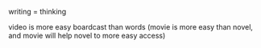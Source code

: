 writing = thinking

video is more easy boardcast than words
(movie is more easy than novel, and movie will help novel to more easy access)